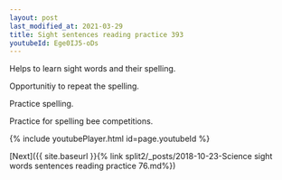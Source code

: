 ```yaml
---
layout: post
last_modified_at: 2021-03-29
title: Sight sentences reading practice 393
youtubeId: Ege0IJ5-oDs
---
```

 
 
Helps to learn sight words and their spelling.

Opportunitiy to repeat the spelling. 

Practice spelling. 
 
Practice for spelling bee competitions. 
 
{% include youtubePlayer.html id=page.youtubeId %}
 
 

[Next]({{ site.baseurl }}{% link  split2/_posts/2018-10-23-Science sight words sentences reading practice 76.md%})
 
